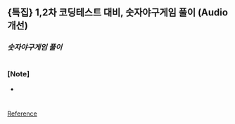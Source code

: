 ## {특집} 1,2차 코딩테스트 대비, 숫자야구게임 풀이 (Audio 개선)

### _숫자야구게임 풀이_

#

### [Note]

-

#

[Reference](https://www.youtube.com/watch?v=x3-84hYwYyM&list=PLEOnZ6GeucBULV2avLOeBb442o1FkSXRk&index=11)
